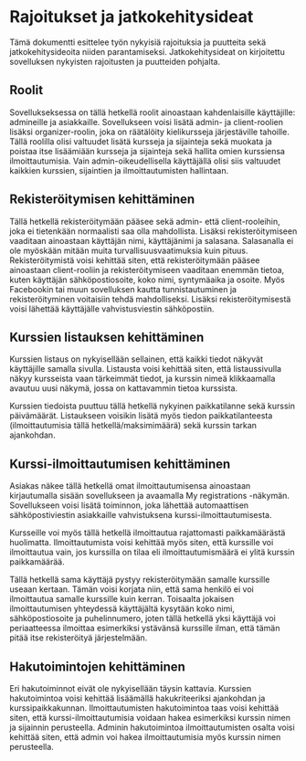 # Rajoitukset ja jatkokehitysideat

Tämä dokumentti esittelee työn nykyisiä rajoituksia ja puutteita sekä jatkokehitysideoita niiden parantamiseksi. Jatkokehitysideat on kirjoitettu sovelluksen nykyisten rajoitusten ja puutteiden pohjalta.

## Roolit

Sovellukseksessa on tällä hetkellä roolit ainoastaan kahdenlaisille käyttäjille: admineille ja asiakkaille. Sovellukseen voisi lisätä admin- ja client-roolien lisäksi organizer-roolin, joka on räätälöity kielikursseja järjestäville tahoille.
Tällä roolilla olisi valtuudet lisätä kursseja ja sijainteja sekä muokata ja poistaa itse lisäämiään kursseja ja sijainteja sekä hallita omien kurssiensa ilmoittautumisia.
Vain admin-oikeudellisella käyttäjällä olisi siis valtuudet kaikkien kurssien, sijaintien ja ilmoittautumisten hallintaan.

## Rekisteröitymisen kehittäminen

Tällä hetkellä rekisteröitymään pääsee sekä admin- että client-rooleihin, joka ei tietenkään normaalisti saa olla mahdollista. Lisäksi rekisteröitymiseen vaaditaan ainoastaan käyttäjän nimi, käyttäjänimi ja salasana. Salasanalla ei ole myöskään mitään muita turvallisuusvaatimuksia kuin pituus. Rekisteröitymistä voisi kehittää siten, että rekisteröitymään pääsee ainoastaan client-rooliin ja rekisteröitymiseen vaaditaan enemmän tietoa, kuten käyttäjän sähköpostiosoite, koko nimi, syntymäaika ja osoite. Myös Facebookin tai muun sovelluksen kautta tunnistautuminen ja rekisteröityminen voitaisiin tehdä mahdolliseksi. Lisäksi rekisteröitymisestä voisi lähettää käyttäjälle vahvistusviestin sähköpostiin.

## Kurssien listauksen kehittäminen

Kurssien listaus on nykyisellään sellainen, että kaikki tiedot näkyvät käyttäjille samalla sivulla. Listausta voisi kehittää siten, että listaussivulla näkyy kursseista vaan tärkeimmät tiedot, ja kurssin nimeä klikkaamalla avautuu uusi näkymä, jossa on kattavammin tietoa kurssista.

Kurssien tiedoista puuttuu tällä hetkellä nykyinen paikkatilanne sekä kurssin päivämäärät. Listaukseen voisikin lisätä myös tiedon paikkatilanteesta (ilmoittautumisia tällä hetkellä/maksimimäärä) sekä kurssin tarkan ajankohdan.

## Kurssi-ilmoittautumisen kehittäminen

Asiakas näkee tällä hetkellä omat ilmoittautumisensa ainoastaan kirjautumalla sisään sovellukseen ja avaamalla My registrations -näkymän. Sovellukseen voisi lisätä toiminnon, joka lähettää automaattisen sähköpostiviestin asiakkaille vahvistuksena kurssi-ilmoittautumisesta. 

Kursseille voi myös tällä hetkellä ilmoittautua rajattomasti paikkamäärästä huolimatta. Ilmoittautumista voisi kehittää myös siten, että kurssille voi ilmoittautua vain, jos kurssilla on tilaa eli ilmoittautumismäärä ei ylitä kurssin paikkamäärää.

Tällä hetkellä sama käyttäjä pystyy rekisteröitymään samalle kurssille useaan kertaan. Tämän voisi korjata niin, että sama henkilö ei voi ilmoittautua samalle kurssille kuin kerran. Toisaalta jokaisen ilmoittautumisen yhteydessä käyttäjältä kysytään koko nimi, sähköpostiosoite ja puhelinnumero, joten tällä hetkellä yksi käyttäjä voi periaatteessa ilmoittaa esimerkiksi ystävänsä kurssille ilman, että tämän pitää itse rekisteröityä järjestelmään.

## Hakutoimintojen kehittäminen

Eri hakutoiminnot eivät ole nykyisellään täysin kattavia. Kurssien hakutoimintoa voisi kehittää lisäämällä hakukriteeriksi ajankohdan ja kurssipaikkakunnan. Ilmoittautumisten hakutoimintoa taas voisi kehittää siten, että kurssi-ilmoittautumisia voidaan hakea esimerkiksi kurssin nimen ja sijainnin perusteella. Adminin hakutoimintoa ilmoittautumisten osalta voisi kehittää siten, että admin voi hakea ilmoittautumisia myös kurssin nimen perusteella.
